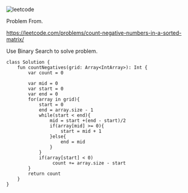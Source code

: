 ![leetcode](https://github.com/MYKIM95/LeetcodeDaily/assets/77060863/fb009d46-2fc5-48f2-82b2-7f800d12f747)

Problem From.

https://leetcode.com/problems/count-negative-numbers-in-a-sorted-matrix/

Use Binary Search to solve problem.

```
class Solution {
    fun countNegatives(grid: Array<IntArray>): Int {
        var count = 0
        
        var mid = 0
        var start = 0
        var end = 0
        for(array in grid){
            start = 0
            end = array.size - 1                      
            while(start < end){
                mid = start +(end - start)/2
                if(array[mid] >= 0){
                    start = mid + 1
                }else{
                    end = mid
                }
            }
            if(array[start] < 0)
                 count += array.size - start
        }
        return count
    }
}
```
